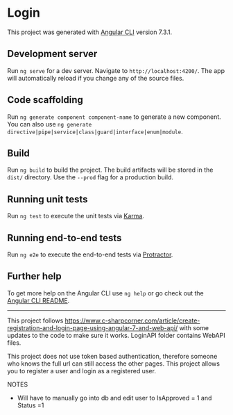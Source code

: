 # Login

This project was generated with [Angular CLI](https://github.com/angular/angular-cli) version 7.3.1.

## Development server

Run `ng serve` for a dev server. Navigate to `http://localhost:4200/`. The app will automatically reload if you change any of the source files.

## Code scaffolding

Run `ng generate component component-name` to generate a new component. You can also use `ng generate directive|pipe|service|class|guard|interface|enum|module`.

## Build

Run `ng build` to build the project. The build artifacts will be stored in the `dist/` directory. Use the `--prod` flag for a production build.

## Running unit tests

Run `ng test` to execute the unit tests via [Karma](https://karma-runner.github.io).

## Running end-to-end tests

Run `ng e2e` to execute the end-to-end tests via [Protractor](http://www.protractortest.org/).

## Further help

To get more help on the Angular CLI use `ng help` or go check out the [Angular CLI README](https://github.com/angular/angular-cli/blob/master/README.md).

---

This project follows https://www.c-sharpcorner.com/article/create-registration-and-login-page-using-angular-7-and-web-api/ with some updates to the code to make sure it works. LoginAPI folder contains WebAPI files.

This project does not use token based authentication, therefore someone who knows the full url can still access the other pages. This project allows you to register a user and login as a registered user. 

NOTES
 - Will have to manually go into db and edit user to IsApproved = 1 and Status =1